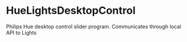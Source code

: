 # HueLightsDesktopControl
Philips Hue desktop control slider program.  Communicates through local API to Lights
